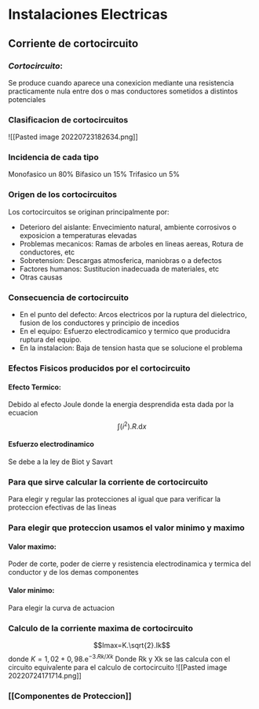 # Instalaciones Electricas
## Corriente de cortocircuito

### ***Cortocircuito***: 
Se produce cuando aparece una conexicion mediante una resistencia practicamente nula entre dos o mas conductores sometidos a distintos potenciales 



### Clasificacion de cortocircuitos 
![[Pasted image 20220723182634.png]]




### Incidencia de cada tipo 
Monofasico un 80%
Bifasico un 15%
Trifasico  un 5%



### Origen de los cortocircuitos  
Los cortocircuitos se originan principalmente por:
- Deterioro del aislante: Envecimiento natural, ambiente corrosivos o exposicion a temperaturas elevadas
- Problemas mecanicos: Ramas de arboles en lineas aereas, Rotura de conductores, etc
- Sobretension: Descargas atmosferica, maniobras o a defectos
- Factores humanos: Sustitucion inadecuada de materiales, etc
- Otras causas



### Consecuencia de cortocircuito 
- En el punto del defecto: Arcos electricos por la ruptura del dielectrico, fusion de los conductores y principio de incedios
- En el equipo: Esfuerzo electrodicamico y termico que producidra ruptura del equipo.
- En la instalacion: Baja de tension hasta que se solucione el problema



### Efectos Fisicos producidos por el cortocircuito 
#### Efecto Termico:
Debido al efecto Joule donde la energia desprendida esta dada por la ecuacion $$\int (i^2).R.\mathrm{d}x$$
#### Esfuerzo electrodinamico
Se debe a la ley de Biot y Savart




### Para que sirve calcular la corriente de cortocircuito
Para elegir y regular las protecciones al igual que para verificar la proteccion efectivas de las lineas

### Para elegir que proteccion usamos el valor minimo y maximo
#### Valor maximo:
Poder de corte, poder de cierre y resistencia electrodinamica y termica del conductor y de los demas componentes
#### Valor minimo:
Para elegir la curva de actuacion

### Calculo de la corriente maxima de cortocircuito 
$$Imax=K.\sqrt{2}.Ik$$ donde $K=1,02+0,98.\mathrm{e}^{-3.Rk/Xk}$
Donde Rk y Xk se las calcula con el circuito equivalente para el calculo de cortocircuito
![[Pasted image 20220724171714.png]]


### [[Componentes de Proteccion]]
